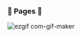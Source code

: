 ### :bookmark_tabs:&nbsp;Pages&nbsp;:bookmark_tabs:

![ezgif com-gif-maker](https://user-images.githubusercontent.com/93702328/179371108-bddcd494-3272-4507-a37a-1b20bb855ad2.gif)
